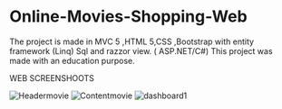 # Online-Movies-Shopping-Web
The project is  made in MVC 5 ,HTML 5,CSS ,Bootstrap with entity framework (Linq) Sql  and  razzor view. ( ASP.NET/C#)
This project was made with an education purpose.

WEB SCREENSHOOTS

![Headermovie](https://user-images.githubusercontent.com/58703612/107979293-9fc6b000-6fbe-11eb-8ff9-dcac52b4b6e9.PNG)
![Contentmovie](https://user-images.githubusercontent.com/58703612/107979302-a2290a00-6fbe-11eb-8938-00bc596b69f7.PNG)
![dashboard1](https://user-images.githubusercontent.com/58703612/107979312-a81eeb00-6fbe-11eb-91db-60e450af6774.PNG)
